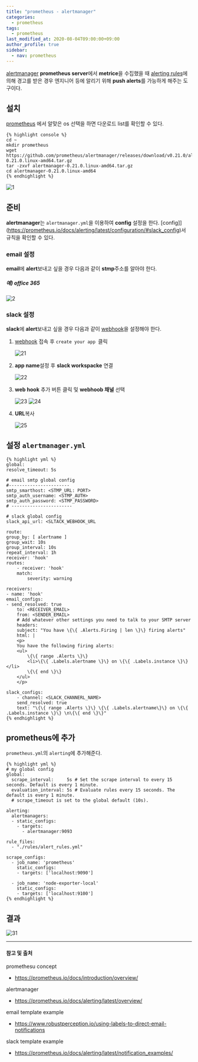 ```yaml
---
title: "prometheus - alertmanager"
categories: 
  - prometheus
tags:
  - prometheus
last_modified_at: 2020-08-04T09:00:00+09:00
author_profile: true
sidebar:
  - nav: prometheus
---
```

[alertmanager](https://prometheus.io/docs/alerting/latest/configuration/) **prometheus server**에서 **metrice**을 수집했을 때 [alerting rules](https://prometheus.io/docs/prometheus/latest/configuration/alerting_rules/)에 의해 경고를 받은 경우 엔지니어 등에 알리기 위해 **push alerts**를 가능하게 해주는 도구이다.

## 설치

[prometheus](https://prometheus.io/download/) 에서 알맞은 os 선택을 하면 다운로드 list를 확인할 수 있다.

    {% highlight console %}
    cd ~
    mkdir prometheus
    wget https://github.com/prometheus/alertmanager/releases/download/v0.21.0/alertmanager-0.21.0.linux-amd64.tar.gz
    tar -zxvf alertmanager-0.21.0.linux-amd64.tar.gz
    cd alertmanager-0.21.0.linux-amd64
    {% endhighlight %}

![1](/assets/img/posts/prometheus/alertmanager/1.png)

## 준비
**alertmanager**는 `alertmanager.yml`을 이용하여 **config** 설정을 한다. [config]](https://prometheus.io/docs/alerting/latest/configuration/#slack_config)서 규칙을 확인할 수 있다.


### email 설정
**email**에 **alert**보내고 싶을 경우 다음과 같이 **stmp**주소를 알아야 한다.

##### 예) office 365
![2](/assets/img/posts/prometheus/alertmanager/2.png)

### slack 설정
**slack**에 **alert**보내고 싶을 경우 다음과 같이 [webhook](https://api.slack.com/messaging/webhooks)을 설정해야 한다.

1. [webhook](https://api.slack.com/messaging/webhooks) 접속 후 `create your app `클릭

    ![21](/assets/img/posts/prometheus/alertmanager/21.png)

2. **app name**설정 후 **slack workspacke** 연결

    ![22](/assets/img/posts/prometheus/alertmanager/22.png)
        
3. **web hook** 추가 버튼 클릭 및 **webhoob 채널** 선택 

    ![23](/assets/img/posts/prometheus/alertmanager/23.png)
    ![24](/assets/img/posts/prometheus/alertmanager/24.png)

4. **URL**복사

    ![25](/assets/img/posts/prometheus/alertmanager/25.png)

## 설정 `alertmanager.yml`

    {% highlight yml %}
    global:
    resolve_timeout: 5s

    # email smtp global config
    #-----------------------
    smtp_smarthost: <STMP_URL: PORT>
    smtp_auth_username: <STMP_AUTH>
    smtp_auth_password: <STMP_PASSWORD>
    # -----------------------

    # slack global config
    slack_api_url: <SLTACK_WEBHOOK_URL

    route:
    group_by: [ alertname ]
    group_wait: 10s
    group_interval: 10s
    repeat_interval: 1h
    receiver: 'hook'
    routes:
        - receiver: 'hook'
        match:
            severity: warning

    receivers:
    - name: 'hook'
    email_configs:
    - send_resolved: true
        to: <RECEIVER_EMAIL>
        from: <SENDER_EMAIL>
        # Add whatever other settings you need to talk to your SMTP server
        headers:
        subject: "You have \{\{ .Alerts.Firing | len \}\} firing alerts"
        html: |
        <p>
        You have the following firing alerts:
        <ul>
            \{\{ range .Alerts \}\}
            <li>\{\{ .Labels.alertname \}\} on \{\{ .Labels.instance \}\}</li>
            \{\{ end \}\}
        </ul>
        </p>
    
    slack_configs:
        - channel: <SLACK_CHANNERL_NAME>
        send_resolved: true
        text: "\{\{ range .Alerts \}\} \{\{ .Labels.alertname\}\} on \{\{ .Labels.instance \}\} \n\{\{ end \}\}"    
    {% endhighlight %}    

## prometheus에 추가
`prometheus.yml`의 `alerting`에 추가해준다.

    {% highlight yml %}
    # my global config
    global:
      scrape_interval:     5s # Set the scrape interval to every 15 seconds. Default is every 1 minute.
      evaluation_interval: 5s # Evaluate rules every 15 seconds. The default is every 1 minute.
      # scrape_timeout is set to the global default (10s).

    alerting:
      alertmanagers:
      - static_configs:
        - targets:
          - alertmanager:9093

    rule_files:
      - "./rules/alert_rules.yml"

    scrape_configs:
      - job_name: 'prometheus'
        static_configs:
        - targets: ['localhost:9090']
               
      - job_name: 'node-exporter-local'
        static_configs: 
        - targets: ['localhost:9100']    
    {% endhighlight %}  

## 결과

![31](/assets/img/posts/prometheus/alertmanager/31.png)

---
#### 참고 및 출처

promethesu concept
- <https://prometheus.io/docs/introduction/overview/>

alertmanager
- <https://prometheus.io/docs/alerting/latest/overview/>

email template example
- <https://www.robustperception.io/using-labels-to-direct-email-notifications>

slack template example
- <https://prometheus.io/docs/alerting/latest/notification_examples/>